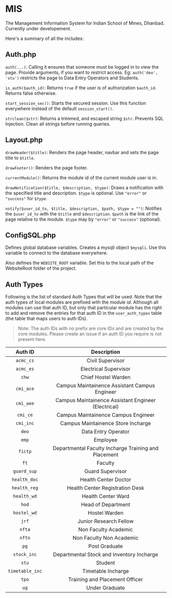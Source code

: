 MIS
===

The Management Information System for Indian School of Mines, Dhanbad. Currently under developement.

Here's a summary of all the includes:

Auth.php
---

`auth(...)`: Calling it ensures that someone must be logged in to view the page. Provide arguments, if you want to restrict access. Eg: `auth('deo', 'stu')` restricts the page to Data Entry Operators and Students.

`is_auth($auth_id)`: Returns `true` if the user is of authorization `$auth_id`. Returns false otherwise.

`start_session_sec()`: Starts the secured session. Use this function everywhere instead of the default `session_start()`.

`strclean($str)`: Returns a trimmed, and escaped string `$str`. Prevents SQL Injection. Clean all strings before running queries.

Layout.php
---

`drawHeader($title)`: Renders the page header, navbar and sets the page title to `$title`.

`drawFooter()`: Renders the page footer.

`currentModule()`: Returns the module id of the current module user is in.

`drawNotification($title, $description, $type)`: Draws a notification with the specified title and description. `$type` is optional. Use `"error"` or `"success"` for `$type`.

`notify($user_id_to, $title, $description, $path, $type = "")`: Notifies the `$user_id_to` with the `$title` and `$description`. `$path` is the link of the page relative to the module. `$type` may by `"error"` or `"success"` (optional).


ConfigSQL.php
---

Defines global database variables. Creates a mysqli object `$mysqli`. Use this variable to connect to the database everywhere.

Also defines the `WEBSITE_ROOT` variable. Set this to the local path of the WebsiteRoot folder of the project.


Auth Types
---

Following is the list of standard Auth Types that will be used. Note that the auth types of local modules are prefixed with the *module id*. Although all modules can use that auth ID, but only that particular module has the right to add and remove the entries for that auth ID in the `user_auth_types` table (the table that maps users to auth IDs).

> Note: The auth IDs with no prefix are core IDs and are created by the core modules. Please create an issue if an auth ID you require is not present here.



| Auth ID	| Description 						|
|:-------------:|:-----------------------------------------------------:|
|`acmc_cs`	|Civil Supervisor					|
|`acmc_es`	|Electrical Supervisor					|
|`chw`		|Chief Hostel Warden					|
|`cmi_ace`	|Campus Maintainence Assistant Campus Engineer		|
|`cmi_aee`	|Campus Maintainence Assistant Engineer (Electrical)	|
|`cmi_ce`	|Campus Maintainence Campus Engineer			|
|`cmi_inc`	|Campus Maintainence Store Incharge			|
|`deo`		|Data Entry Operator					|
|`emp`		|Employee						|
|`fictp`	|Departmental Faculty Incharge Training and Placement	|
|`ft`		|Faculty						|
|`guard_sup`	|Guard Supervisor					|
|`health_doc`	|Health Center Doctor					|
|`health_reg`	|Health Center Registration Desk			|
|`health_wd`	|Health Center Ward					|
|`hod`		|Head of Department					|
|`hostel_wd`	|Hostel Warden						|
|`jrf`		|Junior Research Fellow					|
|`nfta`		|Non Faculty Academic					|
|`nftn`		|Non Faculty Non Academic				|
|`pg`		|Post Graduate						|
|`stock_inc`	|Departmental Stock and Inventory Incharge		|
|`stu`		|Student						|
|`timetable_inc`|Timetable Incharge					|
|`tpo`		|Training and Placement Officer				|
|`ug`		|Under Graduate						|
